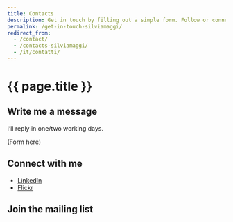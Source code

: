 ```yaml
---
title: Contacts
description: Get in touch by filling out a simple form. Follow or connect on social media such as LinkedIn and Flickr. Subscribe to my newsletter.
permalink: /get-in-touch-silviamaggi/
redirect_from:
  - /contact/
  - /contacts-silviamaggi/
  - /it/contatti/
---
```

# {{ page.title }}

## Write me a message

I’ll reply in one/two working days.

(Form here)

## Connect with me

* [LinkedIn](https://www.linkedin.com/in/silviamaggi/)
* [Flickr](https://www.flickr.com/photos/silvia-m/)

## Join the mailing list